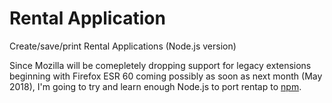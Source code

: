 # Rental Application
Create/save/print Rental Applications (Node.js version)

Since Mozilla will be comepletely dropping support for legacy extensions beginning with Firefox ESR 60 coming possibly as soon as next month (May 2018), I'm going to try and learn enough Node.js to port rentap to [npm](https://www.npmjs.com/).
